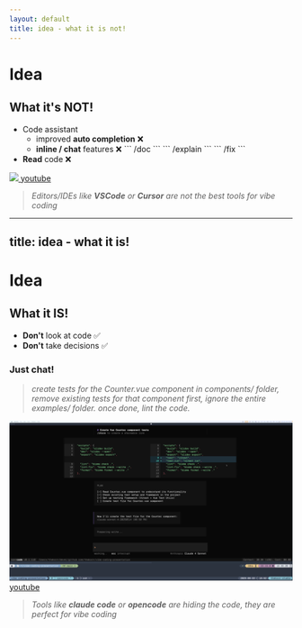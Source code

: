 ```yaml
---
layout: default
title: idea - what it is not!
---
```


# Idea
## What it's NOT!

<div class="flex flex-col gap-10">
    <div class="grid grid-cols-2 gap-4">
        <ul>
            <li>Code assistant
            <ul>
                <li>improved <b>auto completion</b> ❌</li>
                <li> <b>inline / chat</b> features ❌
```
/doc
```
```
/explain
```
```
/fix
```
                </li>
            </ul>
            </li>
            <li><b>Read</b> code ❌</li>
        </ul>
        <div>
            <!--
            <a href="https://youtu.be/hQXzSr-GRRo" target="_blank">
                <img src="./images/inline-doc.gif" />
            </a>
            -->
            <a href="./pages/videos/inline-doc.mp4" target="_blank">
                <img src="./images/inline-doc.gif" />
            </a>
            <a href="https://youtu.be/hQXzSr-GRRo" target="_blank" class="mt-8 text-xs">
                youtube
            </a>
        </div>
    </div>

  <blockquote class="mt-8 text-sm opacity-75 !border-red">
      <em>Editors/IDEs like <b>VSCode</b> or <b>Cursor</b> are not the best tools for vibe coding</em>
  </blockquote>
</div>

---
title: idea - what it is!
---

# Idea
## What it IS!

<div class="flex flex-col gap-10">
    <div class="grid grid-cols-2 gap-4">
        <div class="flex gap-4 flex-col">
            <ul>
                <li><b>Don't</b> look at code ✅</li>
                <li><b>Don't</b> take decisions ✅</li>
            </ul>
            <h3>Just chat!</h3>
            <i>
                <blockquote>create tests for the Counter.vue component in components/ folder, remove existing tests for that component first, ignore the entire examples/ folder. once done, lint the code.</blockquote>
            </i>
        </div>
        <div>
            <!--
            <a href="https://youtu.be/zYcvw5OHHH0" target="_blank">
                <img src="./images/opencode-vibe-test.png" />
                </a>
            -->
            <a href="./pages/videos/opencode-vibe-test.mp4" target="_blank">
                <img src="./images/opencode-vibe-test.png" />
            </a>
            <a href="https://youtu.be/zYcvw5OHHH0" target="_blank" class="mt-8 text-xs">
                youtube
            </a>
        </div>
    </div>
    <blockquote class="mt-8 text-sm opacity-75 !border-red">
        <em>
            Tools like <b>claude code</b> or <b>opencode</b> are hiding the code, they are perfect for vibe coding
        </em>
    </blockquote>
</div>
